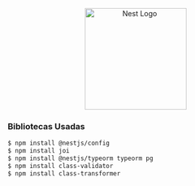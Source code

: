 <p align="center">
  <a href="http://nestjs.com/" target="blank"><img src="https://nestjs.com/img/logo-small.svg" width="200" alt="Nest Logo" /></a>
</p>

[circleci-image]: https://img.shields.io/circleci/build/github/nestjs/nest/master?token=abc123def456
[circleci-url]: https://circleci.com/gh/nestjs/nest

### Bibliotecas Usadas
```bash
$ npm install @nestjs/config
$ npm install joi
$ npm install @nestjs/typeorm typeorm pg
$ npm install class-validator
$ npm install class-transformer
```

